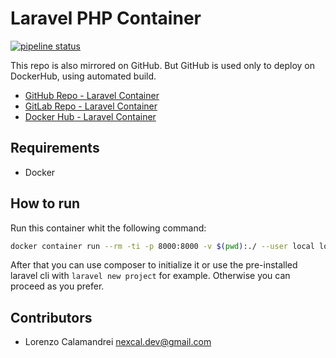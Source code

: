 # Laravel PHP Container

[![pipeline status](https://gitlab.com/lorenzocalamandrei/simple-laravel-docker/badges/master/pipeline.svg)](https://gitlab.com/lorenzocalamandrei/simple-laravel-docker/commits/master)

This repo is also mirrored on GitHub.
But GitHub is used only to deploy on DockerHub, using automated build.

- [GitHub Repo - Laravel Container](https://github.com/CalamandreiLorenzo/simple-laravel-docker)
- [GitLab Repo - Laravel Container](https://gitlab.com/lorenzocalamandrei/simple-laravel-docker)
- [Docker Hub - Laravel Container](https://hub.docker.com/r/lorenzocalamandrei/laravel-php)

## Requirements

- Docker

## How to run

Run this container whit the following command: 

```bash
docker container run --rm -ti -p 8000:8000 -v $(pwd):./ --user local lorenzocalamandrei/laravel-php bash
```

After that you can use composer to initialize it or use the pre-installed laravel cli with `laravel new project` for example.
Otherwise you can proceed as you prefer.

## Contributors

- Lorenzo Calamandrei <nexcal.dev@gmail.com>
